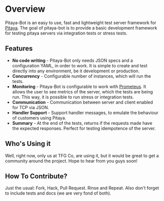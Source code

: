 Overview
========

Pitaya-Bot is an easy to use, fast and lightweight test server framework for [Pitaya](https://github.com/topfreegames/pitaya).
The goal of pitaya-bot is to provide a basic development framework for testing pitaya servers via integration tests or stress tests.

## Features

* **No code writing** - Pitaya-Bot only needs JSON specs and a configuration YAML, in order to work. It is simple to create and test directly into any environment, be it development or production.
* **Concurrency** - Configurable number of instances, which will run the tests.
* **Monitoring** - Pitaya-Bot is configurable to work with [Prometeus](https://prometheus.io/). It allows the user to see metrics of the server, which the tests are being run. This way, it is possible to run stress or integration tests.
* **Communication** - Communication between server and client enabled for TCP via JSON.
* **Handler Support** - Support handler messages, to emulate the behaviour of customers using Pitaya.
* **Summary** - At the end of the tests, returns if the requests made have the expected responses. Perfect for testing idempotence of the server.

## Who's Using it

Well, right now, only us at TFG Co, are using it, but it would be great to get a community around the project. Hope to hear from you guys soon!

## How To Contribute?

Just the usual: Fork, Hack, Pull Request. Rinse and Repeat. Also don't forget to include tests and docs (we are very fond of both).
